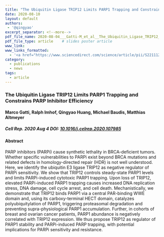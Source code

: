 ```yaml
---
title: "The Ubiquitin Ligase TRIP12 Limits PARP1 Trapping and Constrains PARP Inhibitor Efficiency"
date: 2020-08-10
layout: default
authors:
 - '@qingyao'
excerpt_separator: <!--more-->
pdf_file_name: 2020-08-04___Gatti-M_et_al__The_Ubiquitin_Ligase_TRIP12_Limits_PARP1_Trapping_and_Constrains_PARP_Inhibitor_Efficiency__Cell_Reports.pdf
pdf_file_type: article    # slides poster article
www_link:
www_links_formatted:
  - '<a href="https://www.sciencedirect.com/science/article/pii/S2211124720309700" target="_blank">[article @ Oncology]</a>'
category:
  - publications
  - news
tags:
  - article
---
```


### The Ubiquitin Ligase TRIP12 Limits PARP1 Trapping and Constrains PARP Inhibitor Efficiency
#### Marco Gatti, Ralph Imhof, Qingyao Huang, Michael Baudis, Matthias Altmeyer

##### Cell Rep. 2020 Aug 4 DOI: [10.1016/j.celrep.2020.107985](https://doi.org/10.1016/j.celrep.2020.107985)
<!--more-->

#### Abstract

PARP inhibitors (PARPi) cause synthetic lethality in BRCA-deficient tumors. Whether specific vulnerabilities to PARPi exist beyond BRCA mutations and related defects in homology-directed repair (HDR) is not well understood. Here, we identify the ubiquitin E3 ligase TRIP12 as negative regulator of PARPi sensitivity. We show that TRIP12 controls steady-state PARP1 levels and limits PARPi-induced cytotoxic PARP1 trapping. Upon loss of TRIP12, elevated PARPi-induced PARP1 trapping causes increased DNA replication stress, DNA damage, cell cycle arrest, and cell death. Mechanistically, we demonstrate that TRIP12 binds PARP1 via a central PAR-binding WWE domain and, using its carboxy-terminal HECT domain, catalyzes polyubiquitylation of PARP1, triggering proteasomal degradation and preventing supra-physiological PARP1 accumulation. Further, in cohorts of breast and ovarian cancer patients, PARP1 abundance is negatively correlated with TRIP12 expression. We thus propose TRIP12 as regulator of PARP1 stability and PARPi-induced PARP trapping, with potential implications for PARPi sensitivity and resistance.
